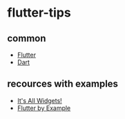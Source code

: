 # flutter-tips

## common
* [Flutter](https://flutter.io/docs)
* [Dart](https://www.dartlang.org/guides/language/language-tour)

## recources with examples
* [It's All Widgets!](https://itsallwidgets.com/)
* [Flutter by Example](https://flutterbyexample.com/)
